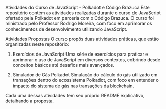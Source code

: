 Atividades do Curso de JavaScript - Polkadot e Código Brazuca
Este repositório contém as atividades realizadas durante o curso de JavaScript ofertado pela Polkadot em parceria com o Código Brazuca. O curso foi ministrado pelo Professor Rodrigo Moreira, com foco em aprimorar os conhecimentos de desenvolvimento utilizando JavaScript.

Atividades Propostas
O curso propôs duas atividades práticas, que estão organizadas neste repositório:

1. Exercícios de JavaScript
Uma série de exercícios para praticar e aprimorar o uso de JavaScript em diversos contextos, cobrindo desde conceitos básicos até desafios mais avançados.

2. Simulador de Gás Polkadot
Simulação do cálculo do gás utilizado em transações dentro do ecossistema Polkadot, com foco em entender o impacto do sistema de gás nas transações da blockchain.


Cada uma dessas atividades tem seu próprio README explicativo, detalhando a proposta.
